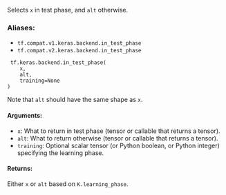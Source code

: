 Selects `x` in test phase, and `alt` otherwise.
### Aliases:
- `tf.compat.v1.keras.backend.in_test_phase`
- `tf.compat.v2.keras.backend.in_test_phase`

```
 tf.keras.backend.in_test_phase(
    x,
    alt,
    training=None
)
```
Note that `alt` should have the same shape as `x`.
#### Arguments:
- `x`: What to return in test phase (tensor or callable that returns a tensor).
- `alt`: What to return otherwise (tensor or callable that returns a tensor).
- `training`: Optional scalar tensor (or Python boolean, or Python integer) specifying the learning phase.
#### Returns:
Either `x` or `alt` based on `K.learning_phase`.
